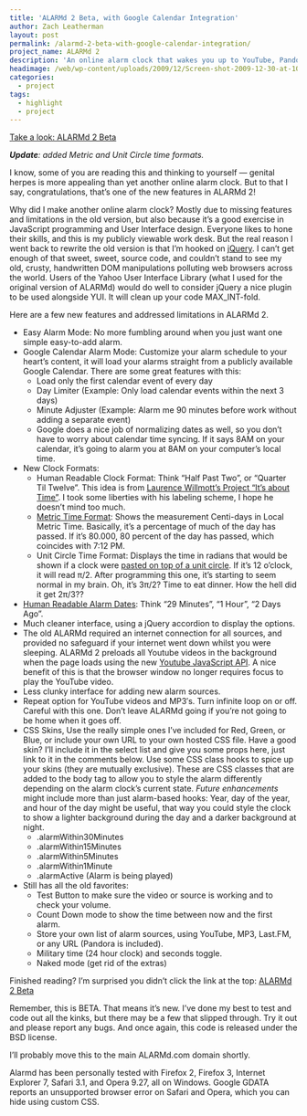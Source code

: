 ```yaml
---
title: 'ALARMd 2 Beta, with Google Calendar Integration'
author: Zach Leatherman
layout: post
permalink: /alarmd-2-beta-with-google-calendar-integration/
project_name: ALARMd 2
description: 'An online alarm clock that wakes you up to YouTube, Pandora, MP3 or other multimedia source. Featuring integration with Google Calendar.'
headimage: /web/wp-content/uploads/2009/12/Screen-shot-2009-12-30-at-10.50.03-PM.png
categories:
  - project
tags:
  - highlight
  - project
---
```


[Take a look: ALARMd 2 Beta][1]

 [1]: http://www.zachleat.com/Projects/alarmd-beta/

***Update**: added Metric and Unit Circle time formats.*

I know, some of you are reading this and thinking to yourself — genital herpes is more appealing than yet another online alarm clock. But to that I say, congratulations, that’s one of the new features in ALARMd 2!

Why did I make another online alarm clock? Mostly due to missing features and limitations in the old version, but also because it’s a good exercise in JavaScript programming and User Interface design. Everyone likes to hone their skills, and this is my publicly viewable work desk. But the real reason I went back to rewrite the old version is that I’m hooked on [jQuery][2]. I can’t get enough of that sweet, sweet, source code, and couldn’t stand to see my old, crusty, handwritten DOM manipulations polluting web browsers across the world. Users of the Yahoo User Interface Library (what I used for the original version of ALARMd) would do well to consider jQuery a nice plugin to be used alongside YUI. It will clean up your code MAX_INT-fold.

 [2]: http://jquery.com

Here are a few new features and addressed limitations in ALARMd 2.

*   Easy Alarm Mode: No more fumbling around when you just want one simple easy-to-add alarm.
*   Google Calendar Alarm Mode: Customize your alarm schedule to your heart’s content, it will load your alarms straight from a publicly available Google Calendar. There are some great features with this: 
    *   Load only the first calendar event of every day
    *   Day Limiter (Example: Only load calendar events within the next 3 days)
    *   Minute Adjuster (Example: Alarm me 90 minutes before work without adding a separate event)
    *   Google does a nice job of normalizing dates as well, so you don’t have to worry about calendar time syncing. If it says 8AM on your calendar, it’s going to alarm you at 8AM on your computer’s local time.
*   New Clock Formats: 
    *   Human Readable Clock Format: Think “Half Past Two”, or “Quarter Til Twelve”. This idea is from [Laurence Willmott’s Project “It’s about Time”][3]. I took some liberties with his labeling scheme, I hope he doesn’t mind too much.
    *   [Metric Time Format][4]: Shows the measurement Centi-days in Local Metric Time. Basically, it’s a percentage of much of the day has passed. If it’s 80.000, 80 percent of the day has passed, which coincides with 7:12 PM.
    *   Unit Circle Time Format: Displays the time in radians that would be shown if a clock were [pasted on top of a unit circle][5]. If it’s 12 o’clock, it will read π/2. After programming this one, it’s starting to seem normal in my brain. Oh, it’s 3π/2? Time to eat dinner. How the hell did it get 2π/3??
*   [Human Readable Alarm Dates][6]: Think “29 Minutes”, “1 Hour”, “2 Days Ago”.
*   Much cleaner interface, using a jQuery accordion to display the options.
*   The old ALARMd required an internet connection for all sources, and provided no safeguard if your internet went down whilst you were sleeping. ALARMd 2 preloads all Youtube videos in the background when the page loads using the new [Youtube JavaScript API][7]. A nice benefit of this is that the browser window no longer requires focus to play the YouTube video.
*   Less clunky interface for adding new alarm sources.
*   Repeat option for YouTube videos and MP3′s. Turn infinite loop on or off. Careful with this one. Don’t leave ALARMd going if you’re not going to be home when it goes off.
*   CSS Skins, Use the really simple ones I’ve included for Red, Green, or Blue, or include your own URL to your own hosted CSS file. Have a good skin? I’ll include it in the select list and give you some props here, just link to it in the comments below. Use some CSS class hooks to spice up your skins (they are mutually exclusive). These are CSS classes that are added to the body tag to allow you to style the alarm differently depending on the alarm clock’s current state. *Future enhancements* might include more than just alarm-based hooks: Year, day of the year, and hour of the day might be useful, that way you could style the clock to show a lighter background during the day and a darker background at night. 
    *   .alarmWithin30Minutes
    *   .alarmWithin15Minutes
    *   .alarmWithin5Minutes
    *   .alarmWithin1Minute
    *   .alarmActive (Alarm is being played)
*   Still has all the old favorites: 
    *   Test Button to make sure the video or source is working and to check your volume.
    *   Count Down mode to show the time between now and the first alarm.
    *   Store your own list of alarm sources, using YouTube, MP3, Last.FM, or any URL (Pandora is included).
    *   Military time (24 hour clock) and seconds toggle.
    *   Naked mode (get rid of the extras)

 [3]: http://www.insightoutsight.co.uk/viewproject.php?cid=2&pid=3&iid=2
 [4]: http://zapatopi.net/metrictime/
 [5]: http://www.cafepress.com/poofietomato.49111330
 [6]: http://www.zachleat.com/web/2008/03/23/yet-another-pretty-date-javascript/
 [7]: http://apiblog.youtube.com/2008/03/something-to-write-home-about.html

Finished reading? I’m surprised you didn’t click the link at the top: [ALARMd 2 Beta][1]

Remember, this is BETA. That means it’s new. I’ve done my best to test and code out all the kinks, but there may be a few that slipped through. Try it out and please report any bugs. And once again, this code is released under the BSD license.

I’ll probably move this to the main ALARMd.com domain shortly.

Alarmd has been personally tested with Firefox 2, Firefox 3, Internet Explorer 7, Safari 3.1, and Opera 9.27, all on Windows. Google GDATA reports an unsupported browser error on Safari and Opera, which you can hide using custom CSS.
